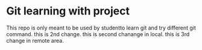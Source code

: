 # Git learning with project
This repo is only meant to be used by studentto learn git and try different git command.
this is 2nd change.
this is second chanange in local.
this is 3rd change in remote area.
